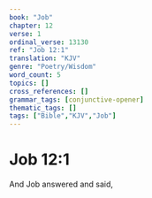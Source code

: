 ```yaml
---
book: "Job"
chapter: 12
verse: 1
ordinal_verse: 13130
ref: "Job 12:1"
translation: "KJV"
genre: "Poetry/Wisdom"
word_count: 5
topics: []
cross_references: []
grammar_tags: [conjunctive-opener]
thematic_tags: []
tags: ["Bible","KJV","Job"]
---
```


# Job 12:1

And Job answered and said,

